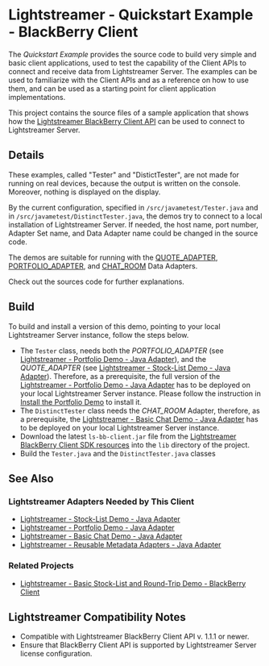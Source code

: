 # Lightstreamer - Quickstart Example - BlackBerry Client #
<!-- START DESCRIPTION lightstreamer-example-quickstart-client-blackberry -->

The *Quickstart Example* provides the source code to build very simple and basic client applications, used to test the capability of the Client APIs to connect and receive data from Lightstreamer Server. The examples can be used to familiarize with the Client APIs and as a reference on how to use them, and can be used as a starting point for client application implementations.

This project contains the source files of a sample application that shows how the [Lightstreamer BlackBerry Client API](https://lightstreamer.com/api/ls-blackberry-client/latest/index.html) can be used to connect to Lightstreamer Server.

## Details

These examples, called "Tester" and "DistictTester", are not made for running on real devices, because the output is written on the console. Moreover, nothing is displayed on the display.

<!-- END DESCRIPTION lightstreamer-example-quickstart-client-blackberry -->

By the current configuration, specified in `/src/javametest/Tester.java` and in `/src/javametest/DistinctTester.java`, the demos try to connect to a local installation of Lightstreamer Server. If needed, the host name, port number, Adapter Set name, and Data Adapter name could be changed in the source code.

The demos are suitable for running with the [QUOTE_ADAPTER](https://github.com/Lightstreamer/Lightstreamer-example-Stocklist-adapter-java), [PORTFOLIO_ADAPTER](https://github.com/Lightstreamer/Lightstreamer-example-Portfolio-adapter-java), and [CHAT_ROOM](https://github.com/Lightstreamer/Lightstreamer-example-Chat-adapter-java) Data Adapters.

Check out the sources code for further explanations. 

## Build

To build and install a version of this demo, pointing to your local Lightstreamer Server instance, follow the steps below.

* The `Tester` class, needs both the *PORTFOLIO_ADAPTER* (see [Lightstreamer - Portfolio Demo - Java Adapter](https://github.com/Lightstreamer/Lightstreamer-example-Portfolio-adapter-java)), and the *QUOTE_ADAPTER* (see [Lightstreamer - Stock-List Demo - Java Adapter](https://github.com/Lightstreamer/Lightstreamer-example-StockList-adapter-java)). Therefore, as a prerequisite, the full version of the [Lightstreamer - Portfolio Demo - Java Adapter](https://github.com/Lightstreamer/Lightstreamer-example-Portfolio-adapter-java) has to be deployed on your local Lightstreamer Server instance. Please follow the instruction in [Install the Portfolio Demo](https://github.com/Lightstreamer/Lightstreamer-example-Portfolio-adapter-java#install-the-portfolio-demo) to install it.
* The `DistinctTester` class needs the *CHAT_ROOM* Adapter, therefore, as a prerequisite, the [Lightstreamer - Basic Chat Demo - Java Adapter](https://github.com/Lightstreamer/Lightstreamer-example-Chat-adapter-java) has to be deployed on your local Lightstreamer Server instance.
* Download the latest `ls-bb-client.jar` file from the [Lightstreamer BlackBerry Client SDK resources](https://lightstreamer.com/res/ls-blackberry-client/latest/usage.html) into the `lib` directory of the project.
* Build the `Tester.java` and the `DistinctTester.java` classes

## See Also

### Lightstreamer Adapters Needed by This Client
<!-- START RELATED_ENTRIES -->

* [Lightstreamer - Stock-List Demo - Java Adapter](https://github.com/Lightstreamer/Lightstreamer-example-Stocklist-adapter-java)
* [Lightstreamer - Portfolio Demo - Java Adapter](https://github.com/Lightstreamer/Lightstreamer-example-Portfolio-adapter-java)
* [Lightstreamer - Basic Chat Demo - Java Adapter](https://github.com/Lightstreamer/Lightstreamer-example-Chat-adapter-java)
* [Lightstreamer - Reusable Metadata Adapters - Java Adapter](https://github.com/Lightstreamer/Lightstreamer-example-ReusableMetadata-adapter-java)

<!-- END RELATED_ENTRIES -->

### Related Projects

* [Lightstreamer - Basic Stock-List and Round-Trip Demo - BlackBerry Client](https://github.com/Lightstreamer/Lightstreamer-example-StockList-client-blackberry)

## Lightstreamer Compatibility Notes

- Compatible with Lightstreamer BlackBerry Client API v. 1.1.1 or newer.
- Ensure that BlackBerry Client API is supported by Lightstreamer Server license configuration.
